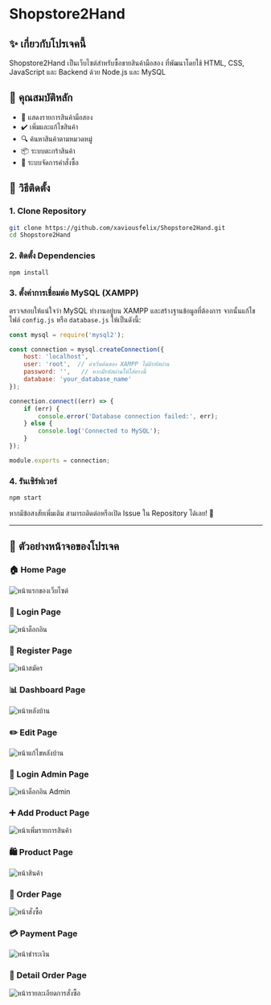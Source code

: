 # Shopstore2Hand

## ✨ เกี่ยวกับโปรเจคนี้

Shopstore2Hand เป็นเว็บไซต์สำหรับซื้อขายสินค้ามือสอง ที่พัฒนาโดยใช้ HTML, CSS, JavaScript และ Backend ด้วย Node.js และ MySQL

## 📝 คุณสมบัติหลัก

- 🛒 แสดงรายการสินค้ามือสอง
- ✔️ เพิ่มและแก้ไขสินค้า
- 🔍 ค้นหาสินค้าตามหมวดหมู่
- 📦 ระบบตะกร้าสินค้า
- 📄 ระบบจัดการคำสั่งซื้อ

## 📖 วิธีติดตั้ง

### 1. **Clone Repository**

```sh
git clone https://github.com/xaviousfelix/Shopstore2Hand.git
cd Shopstore2Hand
```

### 2. **ติดตั้ง Dependencies**

```sh
npm install
```

### 3. **ตั้งค่าการเชื่อมต่อ MySQL (XAMPP)**

ตรวจสอบให้แน่ใจว่า MySQL ทำงานอยู่บน XAMPP และสร้างฐานข้อมูลที่ต้องการ จากนั้นแก้ไขไฟล์ `config.js` หรือ `database.js` ให้เป็นดังนี้:

```js
const mysql = require('mysql2');

const connection = mysql.createConnection({
    host: 'localhost',
    user: 'root',  // ค่าเริ่มต้นของ XAMPP ไม่มีรหัสผ่าน
    password: '',   // หากมีรหัสผ่านให้ใส่ตรงนี้
    database: 'your_database_name'
});

connection.connect((err) => {
    if (err) {
        console.error('Database connection failed:', err);
    } else {
        console.log('Connected to MySQL');
    }
});

module.exports = connection;
```

### 4. **รันเซิร์ฟเวอร์**

```sh
npm start
```

หากมีข้อสงสัยเพิ่มเติม สามารถติดต่อหรือเปิด Issue ใน Repository ได้เลย! 🚀

---

## 📸 ตัวอย่างหน้าจอของโปรเจค

### 🏠 Home Page
![หน้าแรกของเว็บไซต์](https://github.com/xaviousfelix/Shopstore2Hand/assets/118479639/30f0f1b1-41d7-4c3b-930e-c87a4da7f861)

### 🔑 Login Page
![หน้าล็อกอิน](https://github.com/xaviousfelix/Shopstore2Hand/assets/118479639/e0f97b1f-26ca-4a8f-a0d9-9eaea5f0fe5b)

### 📝 Register Page
![หน้าสมัคร](https://github.com/xaviousfelix/Shopstore2Hand/assets/118479639/bd063646-62e8-4a94-89ec-ea07c81a4b4c)

### 📊 Dashboard Page
![หน้าหลังบ้าน](https://github.com/xaviousfelix/Shopstore2Hand/assets/118479639/73c93d2d-339c-48d4-897b-f7b538e65441)

### ✏️ Edit Page
![หน้าแก้ไขหลังบ้าน](https://github.com/xaviousfelix/Shopstore2Hand/assets/118479639/f91a7175-bcdc-4c50-95a7-03468c95ea1d)

### 🔑 Login Admin Page
![หน้าล็อกอิน Admin](https://github.com/xaviousfelix/Shopstore2Hand/assets/118479639/2cefabb8-cc96-4855-867d-9a43e2bce8d6)

### ➕ Add Product Page
![หน้าเพิ่มรายการสินค้า](https://github.com/xaviousfelix/Shopstore2Hand/assets/118479639/e6440756-1eaf-442b-b8aa-3f67530ab399)

### 🛍️ Product Page
![หน้าสินค้า](https://github.com/xaviousfelix/Shopstore2Hand/assets/118479639/0083616c-33c1-4829-a8ac-811566eb1c90)

### 🛒 Order Page
![หน้าสั่งซื้อ](https://github.com/xaviousfelix/Shopstore2Hand/assets/118479639/0f8c3eab-c553-4da3-babe-89b5fe5ba60c)

### 💳 Payment Page
![หน้าชำระเงิน](https://github.com/xaviousfelix/Shopstore2Hand/assets/118479639/49945f88-8731-43f2-90f4-598d84071909)

### 📄 Detail Order Page
![หน้ารายละเอียดการสั่งซื้อ](https://github.com/xaviousfelix/Shopstore2Hand/assets/118479639/e6aa5c68-5aec-42f9-8669-0a65ff19dfdc)

